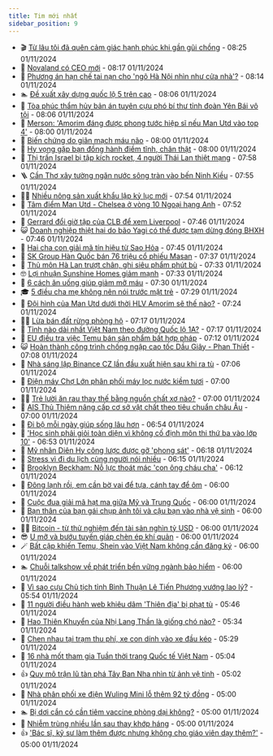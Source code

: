 ```yaml
---
title: Tim mới nhất
sidebar_position: 9
---
```


<!-- vnexpress-tin-moi-nhat:START -->
- 🎬 [Từ lâu tôi đã quên cảm giác hạnh phúc khi gần gũi chồng](https://vnexpress.net/tu-lau-toi-da-quen-cam-giac-hanh-phuc-khi-gan-gui-chong-4811092.html) - 08:25 01/11/2024
- 🐎 [Novaland có CEO mới](https://vnexpress.net/novaland-co-ceo-moi-4811125.html) - 08:17 01/11/2024
- 🦍 [Phương án hạn chế tai nạn cho &#39;ngõ Hà Nội nhìn như cửa nhà&#39;?](https://vnexpress.net/phuong-an-han-che-tai-nan-cho-ngo-ha-noi-nhin-nhu-cua-nha-4811113.html) - 08:14 01/11/2024
- 🏊 [Đề xuất xây dựng quốc lộ 5 trên cao](https://vnexpress.net/de-xuat-xay-dung-quoc-lo-5-tren-cao-4811101.html) - 08:06 01/11/2024
- 🎊 [Tòa phúc thẩm hủy bản án tuyên cựu phó bí thư tỉnh đoàn Yên Bái vô tội](https://vnexpress.net/toa-phuc-tham-huy-an-vu-cuu-pho-bi-thu-tinh-doan-yen-bai-duoc-vo-toi-4811104.html) - 08:06 01/11/2024
- 🎃 [Merson: &#39;Amorim đáng được phong tước hiệp sĩ nếu Man Utd vào top 4&#39;](https://vnexpress.net/merson-amorim-dang-duoc-phong-tuoc-hiep-si-neu-man-utd-vao-top-4-4810952.html) - 08:00 01/11/2024
- 🧰 [Biến chứng do giãn mạch máu não](https://vnexpress.net/bien-chung-do-gian-mach-mau-nao-4811087.html) - 08:00 01/11/2024
- 🔭 [Hy vọng gặp bạn đồng hành điềm tĩnh, chân thật](https://vnexpress.net/hy-vong-gap-ban-dong-hanh-diem-tinh-chan-that-4810957.html) - 08:00 01/11/2024
- 🫶 [Thị trấn Israel bị tập kích rocket, 4 người Thái Lan thiệt mạng](https://vnexpress.net/thi-tran-israel-bi-tap-kich-rocket-4-nguoi-thai-lan-thiet-mang-4811003.html) - 07:58 01/11/2024
- 🪜 [Cần Thơ xây tường ngăn nước sông tràn vào bến Ninh Kiều](https://vnexpress.net/can-tho-xay-tuong-ngan-nuoc-song-tran-vao-ben-ninh-kieu-4811082.html) - 07:55 01/11/2024
- 👨‍🏫 [Nhiều nông sản xuất khẩu lập kỷ lục mới](https://vnexpress.net/nhieu-nong-san-xuat-khau-lap-ky-luc-moi-4811080.html) - 07:54 01/11/2024
- 🎊 [Tâm điểm Man Utd - Chelsea ở vòng 10 Ngoại hạng Anh](https://vnexpress.net/tam-diem-man-utd-chelsea-o-vong-10-ngoai-hang-anh-4811096.html) - 07:52 01/11/2024
- 🎊 [Gerrard đổi giờ tập của CLB để xem Liverpool](https://vnexpress.net/gerrard-doi-gio-tap-cua-clb-de-xem-liverpool-4810939.html) - 07:46 01/11/2024
- 😺 [Doanh nghiệp thiệt hại do bão Yagi có thể được tạm dừng đóng BHXH](https://vnexpress.net/doanh-nghiep-thiet-hai-do-bao-yagi-co-the-duoc-tam-dung-dong-bhxh-4811017.html) - 07:46 01/11/2024
- 🐘 [Hai cha con giải mã tín hiệu từ Sao Hỏa](https://vnexpress.net/hai-cha-con-giai-ma-tin-hieu-tu-sao-hoa-4811010.html) - 07:45 01/11/2024
- 🌁 [SK Group Hàn Quốc bán 76 triệu cổ phiếu Masan](https://vnexpress.net/sk-group-han-quoc-ban-76-trieu-co-phieu-masan-4811102.html) - 07:37 01/11/2024
- 🐲 [Thủ môn Hà Lan trượt chân, ghi siêu phẩm phút bù](https://vnexpress.net/thu-mon-ha-lan-truot-chan-ghi-sieu-pham-phut-bu-4810943.html) - 07:33 01/11/2024
- 🤓 [Lợi nhuận Sunshine Homes giảm mạnh](https://vnexpress.net/loi-nhuan-sunshine-homes-giam-manh-4811058.html) - 07:33 01/11/2024
- 💪 [6 cách ăn uống giúp giảm mỡ máu](https://vnexpress.net/6-cach-an-uong-giup-giam-mo-mau-4811046.html) - 07:30 01/11/2024
- 🎓 [5 điều cha mẹ không nên nói trước mặt trẻ](https://vnexpress.net/5-dieu-cha-me-khong-nen-noi-truoc-mat-tre-4811009.html) - 07:29 01/11/2024
- 🫣 [Đội hình của Man Utd dưới thời HLV Amorim sẽ thế nào?](https://vnexpress.net/doi-hinh-cua-man-utd-duoi-thoi-hlv-amorim-se-the-nao-4811059.html) - 07:24 01/11/2024
- 🧑‍💻 [Lừa bán đất rừng phòng hộ](https://vnexpress.net/lua-ban-dat-rung-phong-ho-4811079.html) - 07:17 01/11/2024
- 🐲 [Tỉnh nào dài nhất Việt Nam theo đường Quốc lộ 1A?](https://vnexpress.net/tinh-nao-dai-nhat-viet-nam-theo-duong-quoc-lo-1a-4810538.html) - 07:17 01/11/2024
- 🌝 [EU điều tra việc Temu bán sản phẩm bất hợp pháp](https://vnexpress.net/eu-dieu-tra-viec-temu-ban-san-pham-bat-hop-phap-4811066.html) - 07:12 01/11/2024
- 😺 [Hoàn thành công trình chống ngập cao tốc Dầu Giây - Phan Thiết](https://vnexpress.net/hoan-thanh-cong-trinh-chong-ngap-cao-toc-dau-giay-phan-thiet-4811063.html) - 07:08 01/11/2024
- 🐎 [Nhà sáng lập Binance CZ lần đầu xuất hiện sau khi ra tù](https://vnexpress.net/nha-sang-lap-binance-cz-lan-dau-xuat-hien-sau-khi-ra-tu-4810841.html) - 07:06 01/11/2024
- 🎡 [Điện máy Chợ Lớn phân phối máy lọc nước kiềm tươi](https://vnexpress.net/dien-may-cho-lon-phan-phoi-may-loc-nuoc-kiem-tuoi-4810321.html) - 07:00 01/11/2024
- 👨‍🏫 [Trẻ lười ăn rau thay thế bằng nguồn chất xơ nào?](https://vnexpress.net/tre-luoi-an-rau-thay-the-bang-nguon-chat-xo-nao-4811078.html) - 07:00 01/11/2024
- 🦆 [AIS Thủ Thiêm nâng cấp cơ sở vật chất theo tiêu chuẩn châu Âu](https://vnexpress.net/ais-thu-thiem-nang-cap-co-so-vat-chat-theo-tieu-chuan-chau-au-4810992.html) - 07:00 01/11/2024
- 🚦 [Đi bộ mỗi ngày giúp sống lâu hơn](https://vnexpress.net/di-bo-moi-ngay-giup-song-lau-hon-4809873.html) - 06:54 01/11/2024
- 💫 [&#39;Học sinh phải giỏi toàn diện vì không cố định môn thi thứ ba vào lớp 10&#39;](https://vnexpress.net/hoc-sinh-phai-gioi-toan-dien-vi-khong-co-dinh-mon-thi-thu-ba-vao-lop-10-4810966.html) - 06:53 01/11/2024
- 🎉 [Mỹ nhân Diên Hy công lược được gỡ &#39;phong sát&#39;](https://vnexpress.net/my-nhan-dien-hy-cong-luoc-duoc-go-phong-sat-4811061.html) - 06:18 01/11/2024
- 🌋 [Stress vì đi du lịch cùng người nói nhiều](https://vnexpress.net/stress-vi-di-du-lich-cung-nguoi-noi-nhieu-4810892.html) - 06:15 01/11/2024
- 🤖 [Brooklyn Beckham: Nỗ lực thoát mác &#39;con ông cháu cha&#39;](https://vnexpress.net/brooklyn-beckham-no-luc-thoat-mac-con-ong-chau-cha-4810917.html) - 06:12 01/11/2024
- 🦏 [Đông lạnh rồi, em cần bờ vai để tựa, cánh tay để ôm](https://vnexpress.net/dong-lanh-roi-em-can-bo-vai-de-tua-canh-tay-de-om-4810940.html) - 06:00 01/11/2024
- 🦩 [Cuộc đua giải mã hạt ma giữa Mỹ và Trung Quốc](https://vnexpress.net/cuoc-dua-giai-ma-hat-ma-giua-my-va-trung-quoc-4810891.html) - 06:00 01/11/2024
- 👺 [Bạn thân của bạn gái chụp ảnh tôi và cậu bạn vào nhà vệ sinh](https://vnexpress.net/ban-than-cua-ban-gai-chup-anh-toi-va-cau-ban-vao-nha-ve-sinh-4810874.html) - 06:00 01/11/2024
- 🧑‍🏫 [Bitcoin - từ thử nghiệm đến tài sản nghìn tỷ USD](https://vnexpress.net/bitcoin-tu-thu-nghiem-den-tai-san-nghin-ty-usd-4810836.html) - 06:00 01/11/2024
- 😎 [U mỡ và bướu tuyến giáp chèn ép khí quản](https://vnexpress.net/u-mo-va-buou-tuyen-giap-chen-ep-khi-quan-4810703.html) - 06:00 01/11/2024
- 🪄 [Bất cập khiến Temu, Shein vào Việt Nam không cần đăng ký](https://vnexpress.net/bat-cap-khien-temu-shein-vao-viet-nam-khong-can-dang-ky-4810399.html) - 06:00 01/11/2024
- 🏊 [Chuỗi talkshow về phát triển bền vững ngành bảo hiểm](https://vnexpress.net/chuoi-talkshow-ve-phat-trien-ben-vung-nganh-bao-hiem-4810278.html) - 06:00 01/11/2024
- 💃 [Vì sao cựu Chủ tịch tỉnh Bình Thuận Lê Tiến Phương vướng lao lý?](https://vnexpress.net/vi-sao-cuu-chu-tich-binh-thuan-le-tien-phuong-vuong-lao-ly-4811002.html) - 05:54 01/11/2024
- 🦆 [11 người điều hành web khiêu dâm &#39;Thiên địa&#39; bị phạt tù](https://vnexpress.net/11-nguoi-dieu-hanh-web-khieu-dam-thien-dia-bi-phat-tu-4811019.html) - 05:46 01/11/2024
- 🎊 [Hao Thiên Khuyển của Nhị Lang Thần là giống chó nào?](https://vnexpress.net/hao-thien-khuyen-cua-nhi-lang-than-la-giong-cho-nao-4810918.html) - 05:34 01/11/2024
- 👺 [Chen nhau tại trạm thu phí, xe con dính vào xe đầu kéo](https://vnexpress.net/chen-nhau-tai-tram-thu-phi-xe-con-dinh-vao-xe-dau-keo-4810883.html) - 05:29 01/11/2024
- 🎡 [16 nhà mốt tham gia Tuần thời trang Quốc tế Việt Nam](https://vnexpress.net/16-nha-mot-tham-gia-tuan-thoi-trang-quoc-te-viet-nam-4810946.html) - 05:04 01/11/2024
- 👍 [Quy mô trận lũ tàn phá Tây Ban Nha nhìn từ ảnh vệ tinh](https://vnexpress.net/quy-mo-tran-lu-tan-pha-tay-ban-nha-nhin-tu-anh-ve-tinh-4810941.html) - 05:02 01/11/2024
- 🐎 [Nhà phân phối xe điện Wuling Mini lỗ thêm 92 tỷ đồng](https://vnexpress.net/nha-phan-phoi-xe-dien-wuling-mini-lo-them-92-ty-dong-4810991.html) - 05:00 01/11/2024
- 🏊 [Bị dơi cắn có cần tiêm vaccine phòng dại không?](https://vnexpress.net/bi-doi-can-co-can-tiem-vaccine-phong-dai-khong-4810975.html) - 05:00 01/11/2024
- 🦩 [Nhiễm trùng nhiều lần sau thay khớp háng](https://vnexpress.net/nhiem-trung-nhieu-lan-sau-thay-khop-hang-4810972.html) - 05:00 01/11/2024
- 👍 [&#39;Bác sĩ, kỹ sư làm thêm được nhưng không cho giáo viên dạy thêm?&#39;](https://vnexpress.net/bac-si-ky-su-lam-them-duoc-nhung-khong-cho-giao-vien-day-them-4810760.html) - 05:00 01/11/2024<!-- vnexpress-tin-moi-nhat:END -->
